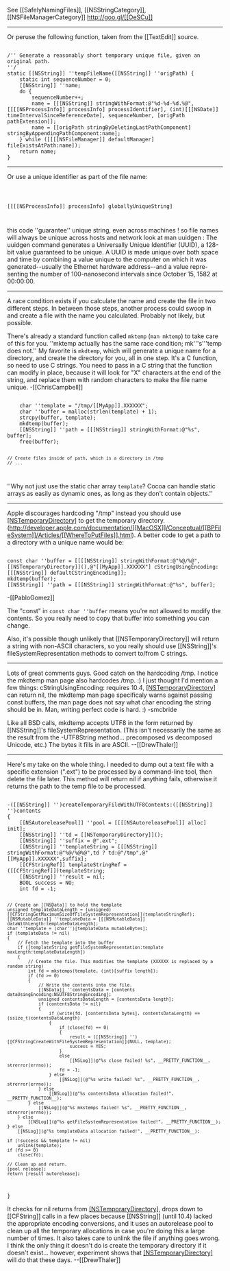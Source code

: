 See [[SafelyNamingFiles]], [[NSStringCategory]], [[NSFileManagerCategory]] http://goo.gl/[[OeSCu]]

----

Or peruse the following function, taken from the [[TextEdit]] source.

<code>
/'' Generate a reasonably short temporary unique file, given an original path. 
''/ 
static [[NSString]] ''tempFileName([[NSString]] ''origPath) { 
	static int sequenceNumber = 0; 
	[[NSString]] ''name; 
	do { 
		sequenceNumber++; 
		name = [[[NSString]] stringWithFormat:@"%d-%d-%d.%@", [[[[NSProcessInfo]] processInfo] processIdentifier], (int)[[[NSDate]] timeIntervalSinceReferenceDate], sequenceNumber, [origPath pathExtension]]; 
		name = [[origPath stringByDeletingLastPathComponent] stringByAppendingPathComponent:name]; 
	} while ([[[[NSFileManager]] defaultManager] fileExistsAtPath:name]); 
	return name; 
} 
</code>

----
Or use a unique identifier as part of the file name:

<code>

[[[[NSProcessInfo]] processInfo] globallyUniqueString]

</code>

this code ''guarantee'' unique string, even across machines ! so file names will always be unique across hosts and network
look at man uuidgen :
     The uuidgen command generates a Universally Unique Identifier (UUID), a
     128-bit value guaranteed to be unique. A UUID is made unique over both
     space and time by combining a value unique to the computer on which it
     was generated--usually the Ethernet hardware address--and a value repre-
     senting the number of 100-nanosecond intervals since October 15, 1582 at
     00:00:00.

----

A race condition exists if you calculate the name and create the file in two different steps. In between those steps, another process could swoop in and create a file with the name you calculated. Probably not likely, but possible.

There's already a standard function called <code>mktemp</code> (<code>man mktemp</code>) to take care of this for you. ''mktemp actually has the same race condition; mk'''s'''temp does not.'' My favorite is <code>mkdtemp</code>, which will generate a unique name for a directory, and create the directory for you, all in one step. It's a C function, so need to use C strings. You need to pass in a C string that the function can modify in place, because it will look for "X" characters at the end of the string, and replace them with random characters to make the file name unique. -[[ChrisCampbell]]

<code>
    char ''template = "/tmp/[[MyApp]].XXXXXX";
    char ''buffer = malloc(strlen(template) + 1);
    strcpy(buffer, template);
    mkdtemp(buffer);
    [[NSString]] ''path = [[[NSString]] stringWithFormat:@"%s", buffer];
    free(buffer);

    // Create files inside of path, which is a directory in /tmp
    // ...

</code>

''Why not just use the static char array <code>template</code>? Cocoa can handle static arrays as easily as dynamic ones, as long as they don't contain objects.''

----

Apple discourages hardcoding "/tmp" instead you should use [[NSTemporaryDirectory]]() to get the temporary directory. (http://developer.apple.com/documentation/[[MacOSX]]/Conceptual/[[BPFileSystem]]/Articles/[[WhereToPutFiles]].html). A better code to get a path to a directory with a unique name would be:

<code>
const char ''buffer = [[[[NSString]] stringWithFormat:@"%@/%@",[[NSTemporaryDirectory]](),@"[[MyApp]].XXXXXX"] cStringUsingEncoding:[[[NSString]] defaultCStringEncoding]];
mkdtemp(buffer);
[[NSString]] ''path = [[[NSString]] stringWithFormat:@"%s", buffer];
</code>

-[[PabloGomez]]

The "const" in <code>const char ''buffer</code> means you're not allowed to modify the contents. So you really need to copy that buffer into something you can change.

Also, it's possible though unlikely that [[NSTemporaryDirectory]] will return a string with non-ASCII characters, so you really should use [[NSString]]'s fileSystemRepresentation methods to convert to/from C strings.

----

Lots of great comments guys. Good catch on the hardcoding /tmp. I notice the mkdtemp man page also hardcodes /tmp. :) I just thought I'd mention a few things: cStringUsingEncoding: requires 10.4, [[NSTemporaryDirectory]]() can return nil, the mkdtemp man page specificaly warns against passing const buffers, the man page does not say what char encoding the string should be in.  Man, writing perfect code is hard. :) -smcbride

Like all BSD calls, mkdtemp accepts UTF8 in the form returned by [[NSString]]'s fileSystemRepresentation. (This isn't necessarily the same as the result from the -UTF8String method... precomposed vs decomposed Unicode, etc.) The bytes it fills in are ASCII. --[[DrewThaler]]

----

Here's my take on the whole thing. I needed to dump out a text file with a specific extension (".ext") to be processed by a command-line tool, then delete the file later. This method will return nil if anything fails, otherwise it returns the path to the temp file to be processed.

<code>
-([[NSString]] '')createTemporaryFileWithUTF8Contents:([[NSString]] '')contents
{
    [[NSAutoreleasePool]] ''pool = [[[[NSAutoreleasePool]] alloc] init];
    [[NSString]] ''td = [[NSTemporaryDirectory]]();
    [[NSString]] ''suffix = @".ext";
    [[NSString]] ''templateString = [[[NSString]] stringWithFormat:@"%@/%@%@",td ? td:@"/tmp",@"[[MyApp]].XXXXXX",suffix];
    [[CFStringRef]] templateStringRef = ([[CFStringRef]])templateString;
    [[NSString]] ''result = nil;
    BOOL success = NO;
    int fd = -1;
    
    // Create an [[NSData]] to hold the template
    unsigned templateDataLength = (unsigned)[[CFStringGetMaximumSizeOfFileSystemRepresentation]](templateStringRef);
    [[NSMutableData]] ''templateData = [[[NSMutableData]] dataWithLength:templateDataLength];
    char ''template = (char'')[templateData mutableBytes];
    if (templateData != nil)
    {
        // Fetch the template into the buffer
        if ([templateString getFileSystemRepresentation:template maxLength:templateDataLength])
        {
            // Create the file. This modifies the template (XXXXXX is replaced by a random string)
            int fd = mkstemps(template, (int)[suffix length]);
            if (fd >= 0)
            {
                // Write the contents into the file.
                [[NSData]] ''contentsData = [contents dataUsingEncoding:NSUTF8StringEncoding];
                unsigned contentsDataLength = [contentsData length];
                if (contentsData != nil)
                {
                    if (write(fd, [contentsData bytes], contentsDataLength) == (ssize_t)contentsDataLength)
                    {
                        if (close(fd) == 0)
                        {
                            result = ([[NSString]] '')[[CFStringCreateWithFileSystemRepresentation]](NULL, template);
                            success = YES;
                        }
                        else
                            [[NSLog]](@"%s close failed! %s", __PRETTY_FUNCTION__, strerror(errno));
                        fd = -1;
                    } else
                        [[NSLog]](@"%s write failed! %s", __PRETTY_FUNCTION__, strerror(errno));
                } else
                    [[NSLog]](@"%s contentsData allocation failed!", __PRETTY_FUNCTION__);
            } else
                [[NSLog]](@"%s mkstemps failed! %s", __PRETTY_FUNCTION__, strerror(errno));
        } else
            [[NSLog]](@"%s getFileSystemRepresentation failed!", __PRETTY_FUNCTION__);
    } else
        [[NSLog]](@"%s templateData allocation failed!", __PRETTY_FUNCTION__);
    
    if (!success && template != nil)
        unlink(template);
    if (fd >= 0)
        close(fd);
    
    // Clean up and return.
    [pool release];
    return [result autorelease];
}
</code>

It checks for nil returns from [[NSTemporaryDirectory]](), drops down to [[CFString]] calls in a few places because [[NSString]] (until 10.4) lacked the appropriate encoding conversions, and it uses an autorelease pool to clean up all the temporary allocations in case you're doing this a large number of times. It also takes care to unlink the file if anything goes wrong. I think the only thing it doesn't do is create the temporary directory if it doesn't exist... however, experiment shows that [[NSTemporaryDirectory]]() will do that these days. --[[DrewThaler]]